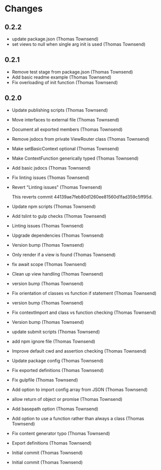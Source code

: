 # Changes

## 0.2.2

- update package.json (Thomas Townsend)
- set views to null when single arg init is used (Thomas Townsend)

## 0.2.1

- Remove test stage from package.json (Thomas Townsend)
- Add basic readme example (Thomas Townsend)
- Fix overloading of init function (Thomas Townsend)

## 0.2.0

- Update publishing scripts (Thomas Townsend)
- Move interfaces to external file (Thomas Townsend)
- Document all exported members (Thomas Townsend)
- Remove jsdocs from private ViewRouter class (Thomas Townsend)
- Make setBasicContext optional (Thomas Townsend)
- Make ContextFunction generically typed (Thomas Townsend)
- Add basic jsdocs (Thomas Townsend)
- Fix linting issues (Thomas Townsend)
- Revert "Linting issues" (Thomas Townsend)

  This reverts commit 44139ae7feb80d1260ee81560d1fad359c5ff95d.
- Update npm scripts (Thomas Townsend)
- Add tslint to gulp checks (Thomas Townsend)
- Linting issues (Thomas Townsend)
- Upgrade dependencies (Thomas Townsend)
- Version bump (Thomas Townsend)
- Only render if a view is found (Thomas Townsend)
- fix await scope (Thomas Townsend)
- Clean up view handling (Thomas Townsend)
- version bump (Thomas Townsend)
- Fix orientation of classes vs function if statement (Thomas Townsend)
- version bump (Thomas Townsend)
- Fix contextImport and class vs function checking (Thomas Townsend)
- Version bump (Thomas Townsend)
- update submit scripts (Thomas Townsend)
- add npm ignore file (Thomas Townsend)
- Improve default cwd and assertion checking (Thomas Townsend)
- Update package config (Thomas Townsend)
- Fix exported definitions (Thomas Townsend)
- Fix gulpfile (Thomas Townsend)
- Add option to import config array from JSON (Thomas Townsend)
- allow return of object or promise (Thomas Townsend)
- Add basepath option (Thomas Townsend)
- Add option to use a function rather than always a class (Thomas Townsend)
- Fix content generator typo (Thomas Townsend)
- Export definitions (Thomas Townsend)
- Initial commit (Thomas Townsend)
- Initial commit (Thomas Townsend)
